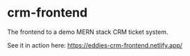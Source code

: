 # crm-frontend

The frontend to a demo MERN stack CRM ticket system.

See it in action here: https://eddies-crm-frontend.netlify.app/